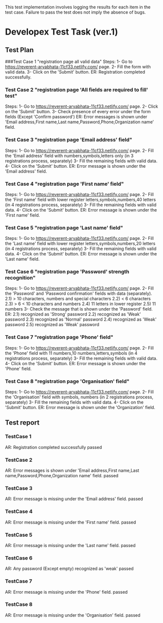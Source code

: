 This test implementation involves logging the results for each item in the test case.
Failure to pass the test does not imply the absence of bugs.

# Developex Test Task (ver.1)

## Test Plan

###Test Case 1 "registration page all valid data"
Steps:
1- Go to https://reverent-aryabhata-11cf33.netlify.com/ page.
2- Fill the form with valid data.
3- Click on the 'Submit' button.
ER: Registration completed successfully.

### Test Case 2 "registration page 'All fields are required to fill' test"
Steps:
1- Go to https://reverent-aryabhata-11cf33.netlify.com/ page.
2- Click on the 'Submit' button.
3- Check presence of every error under the form fields (Except 'Confirm password')
ER: Error messages is shown under 'Email address,First name,Last name,Password,Phone,Organization name' field.

### Test Case 3 "registration page 'Email address' field"
Steps:
1- Go to https://reverent-aryabhata-11cf33.netlify.com/ page.
2- Fill the 'Email address' field with numbers,symbols,letters only (in 3 registrations process, separately)
3- Fill the remaining fields with valid data.
4- Click on the 'Submit' button.
ER: Error message is shown under the 'Email address' field.

### Test Case 4 "registration page 'First name' field"
Steps:
1- Go to https://reverent-aryabhata-11cf33.netlify.com/ page.
2- Fill the 'First name' field with lower register letters,symbols,numbers,40 letters (in 4 registrations process, separately)
3- Fill the remaining fields with valid data.
4- Click on the 'Submit' button.
ER: Error message is shown under the 'First name' field.

### Test Case 5 "registration page 'Last name' field"
Steps:
1- Go to https://reverent-aryabhata-11cf33.netlify.com/ page.
2- Fill the 'Last name' field with lower register letters,symbols,numbers,20 letters (in 4 registrations process, separately)
3- Fill the remaining fields with valid data.
4- Click on the 'Submit' button.
ER: Error message is shown under the 'Last name' field.

### Test Case 6 "registration page 'Password' strength recognition"
Steps:
1- Go to https://reverent-aryabhata-11cf33.netlify.com/ page.
2- Fill the 'Password' and 'Password confirmation' fields with data (separately).
2.1) > 10 characters, numbers and special characters
2.2) < 6 characters
2.3) > 6 < 10 characters and numbers
2.4) 11 letters in lower register
2.5) 11 numbers
3- Check the message that is shown under the 'Password' field.
ER:
2.1) recognized as 'Strong' password
2.2) recognized as 'Weak' password
2.3) recognized as 'Normal' password
2.4) recognized as 'Weak' password
2.5) recognized as 'Weak' password

### Test Case 7 "registration page 'Phone' field"
Steps:
1- Go to https://reverent-aryabhata-11cf33.netlify.com/ page.
2- Fill the 'Phone' field with 11 numbers,10 numbers,letters,symbols (in 4 registrations process, separately)
3- Fill the remaining fields with valid data.
4- Click on the 'Submit' button.
ER: Error message is shown under the 'Phone' field.

### Test Case 8 "registration page 'Organisation' field"
Steps:
1- Go to https://reverent-aryabhata-11cf33.netlify.com/ page.
2- Fill the 'Organisation' field with symbols, numbers (in 2 registrations process, separately)
3- Fill the remaining fields with valid data.
4- Click on the 'Submit' button.
ER: Error message is shown under the 'Organization' field.


## Test report

### TestCase 1
AR: Registration completed successfully
passed
### TestCase 2
AR: Error messages is shown under 'Email address,First name,Last name,Password,Phone,Organization name' field.
passed
### TestCase 3
AR: Error message is missing under the 'Email address' field.
passed
### TestCase 4
AR: Error message is missing under the 'First name' field.
passed
### TestCase 5
AR: Error message is missing under the 'Last name' field.
passed
### TestCase 6
AR: Any password (Except empty) recognized as 'weak'
passed
### TestCase 7
AR: Error message is missing under the 'Phone' field.
passed
### TestCase 8
AR: Error message is missing under the 'Organisation' field.
passed
